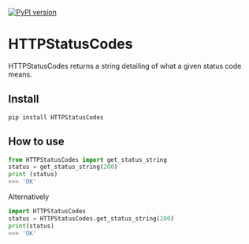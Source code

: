 [![PyPI version](https://badge.fury.io/py/HTTPStatusCodes.svg)](https://badge.fury.io/py/HTTPStatusCodes)

# HTTPStatusCodes
HTTPStatusCodes returns a string detailing of what a given status code means.

## Install
`pip install HTTPStatusCodes`
## How to use
```py
from HTTPStatusCodes import get_status_string
status = get_status_string(200)
print (status)
>>> 'OK'
```
Alternatively 
```py
import HTTPStatusCodes
status = HTTPStatusCodes.get_status_string(200)
print(status)
>>> 'OK'
```
